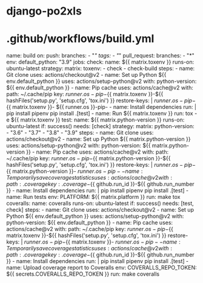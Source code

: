 # django-po2xls
# .github/workflows/build.yml


name: build
on:
  push:
    branches:
      - "*"
    tags:
      - "*"
  pull_request:
    branches:
      - "*"
env:
  default_python: "3.9"
jobs:
  check:
    name: ${{ matrix.toxenv }}
    runs-on: ubuntu-latest
    strategy:
      matrix:
        toxenv:
          - check
          - check-build
    steps:
      - name: Git clone
        uses: actions/checkout@v2
      - name: Set up Python ${{ env.default_python }}
        uses: actions/setup-python@v2
        with:
          python-version: ${{ env.default_python }}
      - name: Pip cache
        uses: actions/cache@v2
        with:
          path: ~/.cache/pip
          key: ${{ runner.os }}-pip-${{ matrix.toxenv }}-${{ hashFiles('setup.py', 'setup.cfg', 'tox.ini') }}
          restore-keys: |
            ${{ runner.os }}-pip-${{ matrix.toxenv }}-
            ${{ runner.os }}-pip-
      - name: Install dependencies
        run: |
          pip install pipenv
          pip install .[test]
      - name: Run ${{ matrix.toxenv }}
        run: tox -e ${{ matrix.toxenv }}
  test:
    name: ${{ matrix.python-version }}
    runs-on: ubuntu-latest
    if: success()
    needs: [check]
    strategy:
      matrix:
        python-version:
          - "3.6"
          - "3.7"
          - "3.8"
          - "3.9"
    steps:
      - name: Git clone
        uses: actions/checkout@v2
      - name: Set up Python ${{ matrix.python-version }}
        uses: actions/setup-python@v2
        with:
          python-version: ${{ matrix.python-version }}
      - name: Pip cache
        uses: actions/cache@v2
        with:
          path: ~/.cache/pip
          key: ${{ runner.os }}-pip-${{ matrix.python-version }}-${{ hashFiles('setup.py', 'setup.cfg', 'tox.ini') }}
          restore-keys: |
            ${{ runner.os }}-pip-${{ matrix.python-version }}-
            ${{ runner.os }}-pip-
      - name: Temporarily save coverage statistics
        uses: actions/cache@v2
        with:
          path: .coverage
          key: .coverage-${{ github.run_id }}-${{ github.run_number }}
      - name: Install dependencies
        run: |
          pip install pipenv
          pip install .[test]
      - name: Run tests
        env:
          PLATFORM: ${{ matrix.platform }}
        run: make tox
  coveralls:
    name: coveralls
    runs-on: ubuntu-latest
    if: success()
    needs: [test, check]
    steps:
      - name: Git clone
        uses: actions/checkout@v2
      - name: Set up Python ${{ env.default_python }}
        uses: actions/setup-python@v2
        with:
          python-version: ${{ env.default_python }}
      - name: Pip cache
        uses: actions/cache@v2
        with:
          path: ~/.cache/pip
          key: ${{ runner.os }}-pip-${{ matrix.toxenv }}-${{ hashFiles('setup.py', 'setup.cfg', 'tox.ini') }}
          restore-keys: |
            ${{ runner.os }}-pip-${{ matrix.toxenv }}-
            ${{ runner.os }}-pip-
      - name: Temporarily save coverage statistics
        uses: actions/cache@v2
        with:
          path: .coverage
          key: .coverage-${{ github.run_id }}-${{ github.run_number }}
      - name: Install dependencies
        run: |
          pip install pipenv
          pip install .[test]
      - name: Upload coverage report to Coveralls
        env:
          COVERALLS_REPO_TOKEN: ${{ secrets.COVERALLS_REPO_TOKEN }}
        run: make coveralls
